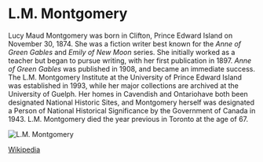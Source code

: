 # L.M. Montgomery

Lucy Maud Montgomery was born in Clifton, Prince Edward Island on November 30, 1874. She was a fiction writer best known for the _Anne of Green Gables_ and _Emily of New Moon_ series.
She initially worked as a teacher but began to pursue writing, with her first publication in 1897. 
_Anne of Green Gables_ was published in 1908, and became an immediate success. 
The L.M. Montgomery Institute at the University of Prince Edward Island was established in 1993, while her major collections are archived at the University of Guelph. 
Her homes in Cavendish and Ontariohave both been designated National Historic Sites, and Montgomery herself was designated a Person of National Historical Significance by the Government of Canada in 1943. L.M. Montgomery died the year previous in Toronto at the age of 67. 

![L.M. Montgomery](https://upload.wikimedia.org/wikipedia/commons/1/1d/LMM_signed_photo.jpg)

[Wikipedia](https://en.wikipedia.org/wiki/Lucy_Maud_Montgomery)
